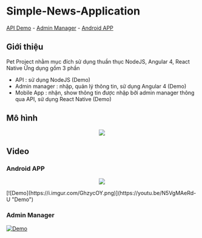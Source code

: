 # Simple-News-Application
<a href="https://news-backend-vn.herokuapp.com/public/list_all_news" target="_blank">API Demo</a> - <a href="https://news-frontend-vn.herokuapp.com/" target="_blank">Admin Manager</a> - <a href="https://drive.google.com/file/d/0B_bPLCdGUTI8aGt0QTQyZ2VJM0U/view" target="_blank">Android APP</a>

## Giới thiệu
Pet Project nhằm mục đích sử dụng thuần thục NodeJS, Angular 4, React Native
Ứng dụng gồm 3 phần
  - API : sử dụng NodeJS (Demo)
  - Admin manager : nhập, quản lý thông tin, sử dụng Angular 4 (Demo)
  - Mobile App : nhận, show thông tin được nhập bởi admin manager thông qua API, sử dụng React Native (Demo)

## Mô hình
<p align="center"> 
  <img src="http://www.bizcoder.com/Media/Bizcoder/Windows-Live-Writer/36cb1b349d6d_C721/image_2.png" />
</p>

## Video
### Android APP
<p align="center"> 
  <a href="https://youtu.be/N5VgMAeRd-U"><img src="https://i.imgur.com/GhzycOY.png" /></a>
</p>
[![Demo](https://i.imgur.com/GhzycOY.png)](https://youtu.be/N5VgMAeRd-U "Demo")

### Admin Manager
[![Demo](https://i.imgur.com/sls3LBO.png)](https://youtu.be/Fal0rHmKBpg "Demo")

